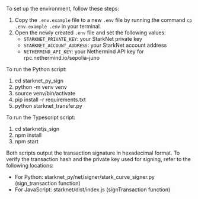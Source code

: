 To set up the environment, follow these steps:

1. Copy the `.env.example` file to a new `.env` file by running the command `cp .env.example .env` in your terminal.
2. Open the newly created `.env` file and set the following values:
   - `STARKNET_PRIVATE_KEY`: your StarkNet private key
   - `STARKNET_ACCOUNT_ADDRESS`: your StarkNet account address
   - `NETHERMIND_API_KEY`: your Nethermind API key for rpc.nethermind.io/sepolia-juno

To run the Python script:
1. cd starknet_py_sign
2. python -m venv venv
3. source venv/bin/activate
4. pip install -r requirements.txt
5. python starknet_transfer.py


To run the Typescript script:
1. cd starknetjs_sign
2. npm install
3. npm start

Both scripts output the transaction signature in hexadecimal format.
To verify the transaction hash and the private key used for signing, refer to the following locations:
- For Python: starknet_py/net/signer/stark_curve_signer.py (sign_transaction function)
- For JavaScript: starknet/dist/index.js (signTransaction function)
